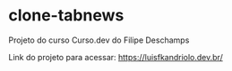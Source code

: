 # clone-tabnews

Projeto do curso Curso.dev do Filipe Deschamps

Link do projeto para acessar: https://luisfkandriolo.dev.br/
